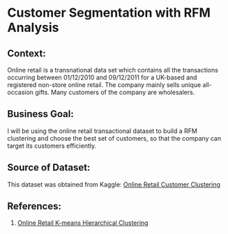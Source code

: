 # Customer Segmentation with RFM Analysis
## Context:
Online retail is a transnational data set which contains all the transactions occurring between 01/12/2010 and 09/12/2011 for a UK-based and registered non-store online retail. The company mainly sells unique all-occasion gifts. Many customers of the company are wholesalers.

## Business Goal:
I will be using the online retail transactional dataset to build a RFM clustering and choose the best set of customers, so that the company can target its customers efficiently.

## Source of Dataset:
This dataset was obtained from Kaggle: <a href="https://www.kaggle.com/datasets/hellbuoy/online-retail-customer-clustering">Online Retail Customer Clustering</a>

## References:
1. <a href="https://www.kaggle.com/code/hellbuoy/online-retail-k-means-hierarchical-clustering">Online Retail K-means Hierarchical Clustering</a>
